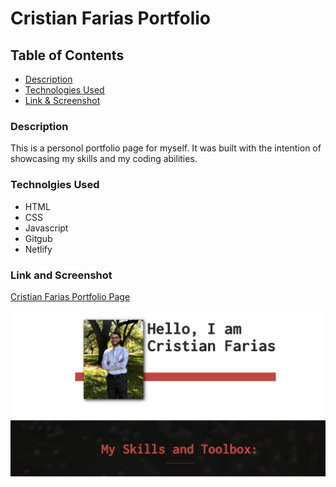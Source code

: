 # Cristian Farias Portfolio
## Table of Contents
* [Description](###description)
* [Technologies Used](###Technologies-Used)
* [Link & Screenshot](###Link-&-Screenshot)

### Description
This is a personol portfolio page for myself. It was built with the intention of showcasing my skills and my coding abilities.

### Technolgies Used
* HTML
* CSS
* Javascript
* Gitgub
* Netlify

### Link and Screenshot

[Cristian Farias Portfolio Page](ttps://elated-fermi-223008.netlify.app/)

![Screenshot](/assets/portfolioss.png)